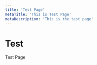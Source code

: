 ```yaml
---
title: 'Test Page'
metaTitle: 'This is Test Page'
metaDescription: 'This is the test page'
---
```


# Test

Test Page
